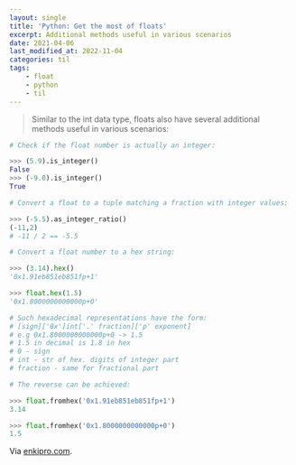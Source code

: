 ```yaml
---
layout: single
title: 'Python: Get the most of floats'
excerpt: Additional methods useful in various scenarios
date: 2021-04-06
last_modified_at: 2022-11-04
categories: til
tags:
    - float
    - python
    - til
---
```


> Similar to the int data type, floats also have several additional methods useful in various scenarios:

```python
# Check if the float number is actually an integer:

>>> (5.9).is_integer()
False
>>> (-9.0).is_integer()
True

# Convert a float to a tuple matching a fraction with integer values:

>>> (-5.5).as_integer_ratio()
(-11,2)
# -11 / 2 == -5.5

# Convert a float number to a hex string:

>>> (3.14).hex()
'0x1.91eb851eb851fp+1'

>>> float.hex(1.5)
'0x1.8000000000000p+0'

# Such hexadecimal representations have the form:
# [sign]['0x']int['.' fraction]['p' exponent]
# e.g 0x1.8000000000000p+0 -> 1.5
# 1.5 in decimal is 1.8 in hex
# 0 - sign
# int - str of hex. digits of integer part
# fraction - same for fractional part

# The reverse can be achieved:

>>> float.fromhex('0x1.91eb851eb851fp+1')
3.14

>>> float.fromhex('0x1.8000000000000p+0')
1.5
```

Via [enkipro.com](https://app.enkipro.com/public/insight/56c49bcfb6162b08008eeb0b).
